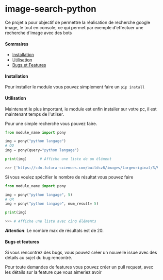 # image-search-python
 

Ce projet a pour objectif de permettre la réalisation de recherche google image, le tout en console, ce qui permet par exemple d'effectuer une recherche d'image avec des bots 


#### Sommaires 

- [Installation](https://github.com/gamingdy/image-search-python/tree/dev/docs#installation)
- [Utilisation](https://github.com/gamingdy/image-search-python/tree/dev/docs#utilisation)
- [Bugs et Features]()


#### Installation

Pour installer le module vous pouvez simplement faire un ``pip install``


#### Utilisation

Maintenant le plus important, le module est enfin installer sur votre pc, il est maintenant temps de l'utilser.

Pour une simple recherche vous pouvez faire.

```py
from module_name import pony

img = pony("python langage")
# OU
img = pony(query="python langage")

print(img)      # Affiche une liste de un élément 

>>> ['https://cdn.futura-sciences.com/buildsv6/images/largeoriginal/3/9/a/39a7d35bbd_50163520_formation-python.jpg']
```

Si vous voulez spécifier le nombre de résultat vous pouvez faire

```py
from module_name import pony

img = pony("python langage", 5)
# OR
img = pony("python langage", num_result= 5)

print(img)

>>> # Affiche une liste avec cinq éléments
```

__*Attention*__: Le nombre max de résultats est de 20.


#### Bugs et features

Si vous rencontrez des bugs, vous pouvez créer un nouvelle issue avec des détails au sujet du bug rencontré.

Pour toute demandes de features vous pouvez créer un pull request, avec les détails sur la feature que vous aimeriez avoir